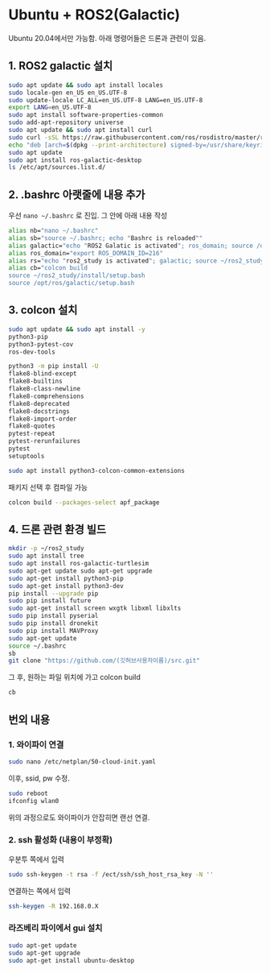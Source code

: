 # Ubuntu + ROS2(Galactic)
Ubuntu 20.04에서만 가능함. 아래 명령어들은 드론과 관련이 있음.

## 1. ROS2 galactic 설치

```bash
sudo apt update && sudo apt install locales
sudo locale-gen en_US en_US.UTF-8
sudo update-locale LC_ALL=en_US.UTF-8 LANG=en_US.UTF-8
export LANG=en_US.UTF-8
sudo apt install software-properties-common
sudo add-apt-repository universe
sudo apt update && sudo apt install curl
sudo curl -sSL https://raw.githubusercontent.com/ros/rosdistro/master/ros.key -o /usr/share/keyrings/ros-archive-keyring.gpg
echo "deb [arch=$(dpkg --print-architecture) signed-by=/usr/share/keyrings/ros-archive-keyring.gpg] http://packages.ros.org/ros2/ubuntu $(. /etc/os-release && echo $UBUNTU_CODENAME) main" | sudo tee /etc/apt/sources.list.d/ros2.list > /dev/null
sudo apt update
sudo apt install ros-galactic-desktop
ls /etc/apt/sources.list.d/
```

## 2. .bashrc 아랫줄에 내용 추가
우선 ```nano ~/.bashrc``` 로 진입. 그 안에 아래 내용 작성

```bash
alias nb="nano ~/.bashrc"
alias sb="source ~/.bashrc; echo "Bashrc is reloaded""
alias galactic="echo "ROS2 Galatic is activated"; ros_domain; source /opt/ros/galactic/setup.bash"
alias ros_domain="export ROS_DOMAIN_ID=216"
alias rs="echo "ros2_study is activated"; galactic; source ~/ros2_study/install/local_setup.bash"
alias cb="colcon build
source ~/ros2_study/install/setup.bash
source /opt/ros/galactic/setup.bash
```

## 3. colcon 설치

```bash
sudo apt update && sudo apt install -y
python3-pip
python3-pytest-cov
ros-dev-tools

python3 -m pip install -U
flake8-blind-except
flake8-builtins
flake8-class-newline
flake8-comprehensions
flake8-deprecated
flake8-docstrings
flake8-import-order
flake8-quotes
pytest-repeat
pytest-rerunfailures
pytest
setuptools

sudo apt install python3-colcon-common-extensions
```

패키지 선택 후 컴파일 가능
```bash
colcon build --packages-select apf_package
```

## 4. 드론 관련 환경 빌드

```bash
mkdir -p ~/ros2_study
sudo apt install tree
sudo apt install ros-galactic-turtlesim
sudo apt-get update sudo apt-get upgrade
sudo apt-get install python3-pip
sudo apt-get install python3-dev
pip install --upgrade pip
sudo pip install future
sudo apt-get install screen wxgtk libxml libxlts
sudo pip install pyserial
sudo pip install dronekit
sudo pip install MAVProxy
sudo apt-get update
source ~/.bashrc
sb
git clone "https://github.com/(깃허브사용자이름)/src.git"
```

그 후, 원하는 파일 위치에 가고 colcon build
```bash
cb
```

## 번외 내용
### 1. 와이파이 연결
```bash
sudo nano /etc/netplan/50-cloud-init.yaml
```
이후, ssid, pw 수정.
```bash
sudo reboot
ifconfig wlan0
```
위의 과정으로도 와이파이가 안잡히면 랜선 연결.

### 2. ssh 활성화 (내용이 부정확)
우분투 쪽에서 입력
```bash
sudo ssh-keygen -t rsa -f /ect/ssh/ssh_host_rsa_key -N ''
```
연결하는 쪽에서 입력
```bash
ssh-keygen -R 192.168.0.X
```

### 라즈베리 파이에서 gui 설치
```bash
sudo apt-get update
sudo apt-get upgrade
sudo apt-get install ubuntu-desktop
```